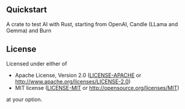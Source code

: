 
## Quickstart
A crate to test AI with Rust, starting from OpenAI, Candle (LLama and Gemma) and Burn

## License
Licensed under either of

 - Apache License, Version 2.0
   ([LICENSE-APACHE](LICENSE-APACHE) or <http://www.apache.org/licenses/LICENSE-2.0>)
 - MIT license
   ([LICENSE-MIT](LICENSE-MIT) or <http://opensource.org/licenses/MIT>)

at your option.